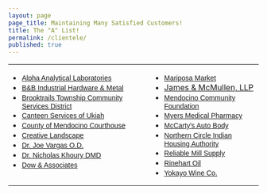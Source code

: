 ```yaml
---
layout: page
page_title: Maintaining Many Satisfied Customers!
title: The "A" List!
permalink: /clientele/
published: true
---
```



<div class="Section1">
<table border="0" cellspacing="0" cellpadding="0" width="100%" class="MsoNormalTable" style="width: 100%; border-collapse: collapse">
<tbody>
<tr>
<td valign="top" style="padding: 0in">
<ul>
<li class="MsoNormal"><span style="font-family: Arial; font-size: 10.5pt"><a href="http://www.alpha-labs.com/" target="_blank" title="Complete Network and Server Support">Alpha Analytical Laboratories</a></span></li>
<li class="MsoNormal"><span style="font-family: Arial; font-size: 10.5pt"><a href="http://www.bandbindustrial.com/" target="_blank" title="B&amp;B Industrial Hardware &amp; Metal">B&amp;B Industrial Hardware &amp; Metal</a></span></li>
<li class="MsoNormal"><span style="font-family: Arial; font-size: 10.5pt"><a href="http://www.btcsd.org/">Brooktrails Township Community Services District</a></span></li>
<li class="MsoNormal"><span style="font-family: Arial; font-size: 10.5pt"><a href="http://maps.google.com/maps?f=q&amp;hl=en&amp;q=Canteen+Services+Ukiah,+CA&amp;layer=&amp;ie=UTF8&amp;om=1&amp;z=12&amp;ll=39.261633,-123.190727&amp;spn=0.122012,0.319977&amp;iwloc=A&amp;iwd=1&amp;cid=39200082,-123206186,9913332347405478231&amp;dtab=0">Canteen Services of Ukiah</a></span></li>
<li class="MsoNormal"><span style="font-family: Arial; font-size: 10.5pt"><a href="http://www.mendocino.courts.ca.gov/" target="_blank" title="Exchange Server Support">County of Mendocino Courthouse</a></span></li>
<li class="MsoNormal"><span style="font-family: Arial; font-size: 10.5pt"><a href="http://maps.google.com/maps?hl=en&amp;um=1&amp;ie=UTF-8&amp;q=Creative+Landscape+Ukiah&amp;fb=1&amp;view=text&amp;latlng=3167856995230796578#" target="_blank" title="Desktop Support">Creative Landscape</a></span></li>
<li class="MsoNormal"><span style="font-family: Arial; font-size: 10.5pt"><a href="http://www.drjoevargas.com/" target="_blank" title="Network Support">Dr. Joe Vargas O.D.</a></span></li>
<li class="MsoNormal"><span style="font-family: Arial; font-size: 10.5pt"><a href="http://khourydentistry.com/">Dr. Nicholas Khoury DMD</a></span></li>
<li class="MsoNormal"><span style="font-family: Arial; font-size: 10.5pt"><a href="http://www.dow-associates.com/">Dow &amp; Associates</a></span></li>
    </ul>
</td>
<td valign="top" style="padding: 0in">
<div style="margin-left: 2em">
<ul>
  <li class="MsoNormal"><span style="font-family: Arial; font-size: 10.5pt"><a href="https://www.mariposamarket.com/">Mariposa Market</a></span></li>
  <li class="MsoNormal"><a href="https://ukiahattorney.net/" target="_blank" title="Network Support">James & McMullen, LLP </a></span></li>
<li class="MsoNormal"><span style="font-family: Arial; font-size: 10.5pt"><a href="http://www.communityfound.org/" target="_blank" title="Network Support">Mendocino Community Foundation</a></span></li>
  <li class="MsoNormal"><span style="font-family: Arial; font-size: 10.5pt"><a href="https://www.myersmedicalpharmacy.com/" target="_blank" title="Network Support">Myers Medical Pharmacy</a></span></li>
<li class="MsoNormal"><span style="font-family: Arial; font-size: 10.5pt"><a href="http://www.yelp.com/biz/mccartys-autobody-ukiah" target="_blank" title="Network Support">McCarty&#39;s Auto Body<br /></a></span></li>
    <li class="MsoNormal"><span style="font-family: Arial; font-size: 10.5pt"><a href="http://www.nciha.org" target="_blank" title="Network Support">Northern Circle Indian Housing Authority</a></span></li>
<li class="MsoNormal"><span style="font-family: Arial; font-size: 10.5pt"><a href="http://www.yellowpages.com/ukiah-ca/mip/reliable-mill-supply-co-inc-2316494" title="Network Support">Reliable Mill Supply<br /></a></span></li>
<li class="MsoNormal"><span style="font-family: Arial; font-size: 10.5pt"><a href="http://www.rinehartoil.com/" target="_blank" title="Network Support">Rinehart Oil</a></span></li>
<li class="MsoNormal"><span style="font-family: Arial; font-size: 10.5pt"><a href="http://maps.google.com/maps?f=q&amp;hl=en&amp;geocode=&amp;q=301+West+Lake+Mendocino+Dr.&amp;sll=37.0625,-95.677068&amp;sspn=34.534108,59.238281&amp;ie=UTF8&amp;ll=39.193083,-123.2127&amp;spn=0.008249,0.014462&amp;z=16&amp;iwloc=addr&amp;om=0" target="_blank" title="Network Support">Yokayo Wine Co.</a></span></li>
</ul>
</div>
</td>
</tr>
</tbody>
</table>
</div>
